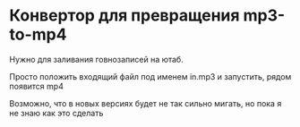 # Конвертор для превращения mp3-to-mp4

Нужно для заливания говнозаписей на ютаб.

Просто положить входящий файл под именем in.mp3 и запустить, рядом появится mp4

Возможно, что в новых версиях будет не так сильно мигать, но пока я не знаю как это сделать
